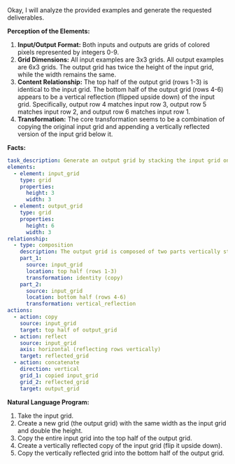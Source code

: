 Okay, I will analyze the provided examples and generate the requested deliverables.

**Perception of the Elements:**

1.  **Input/Output Format:** Both inputs and outputs are grids of colored pixels represented by integers 0-9.
2.  **Grid Dimensions:** All input examples are 3x3 grids. All output examples are 6x3 grids. The output grid has twice the height of the input grid, while the width remains the same.
3.  **Content Relationship:** The top half of the output grid (rows 1-3) is identical to the input grid. The bottom half of the output grid (rows 4-6) appears to be a vertical reflection (flipped upside down) of the input grid. Specifically, output row 4 matches input row 3, output row 5 matches input row 2, and output row 6 matches input row 1.
4.  **Transformation:** The core transformation seems to be a combination of copying the original input grid and appending a vertically reflected version of the input grid below it.

**Facts:**


```yaml
task_description: Generate an output grid by stacking the input grid on top of its vertical reflection.
elements:
  - element: input_grid
    type: grid
    properties:
      height: 3
      width: 3
  - element: output_grid
    type: grid
    properties:
      height: 6
      width: 3
relationship:
  - type: composition
    description: The output grid is composed of two parts vertically stacked.
    part_1:
      source: input_grid
      location: top half (rows 1-3)
      transformation: identity (copy)
    part_2:
      source: input_grid
      location: bottom half (rows 4-6)
      transformation: vertical_reflection
actions:
  - action: copy
    source: input_grid
    target: top half of output_grid
  - action: reflect
    source: input_grid
    axis: horizontal (reflecting rows vertically)
    target: reflected_grid
  - action: concatenate
    direction: vertical
    grid_1: copied input_grid
    grid_2: reflected_grid
    target: output_grid
```


**Natural Language Program:**

1.  Take the input grid.
2.  Create a new grid (the output grid) with the same width as the input grid and double the height.
3.  Copy the entire input grid into the top half of the output grid.
4.  Create a vertically reflected copy of the input grid (flip it upside down).
5.  Copy the vertically reflected grid into the bottom half of the output grid.